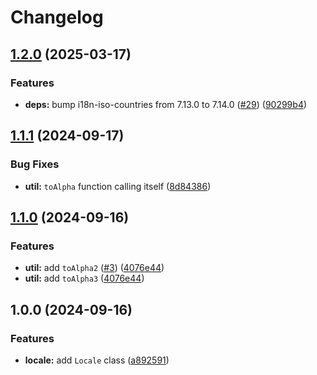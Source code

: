 # Changelog

## [1.2.0](https://github.com/emackie-eddaic/localization/compare/v1.1.1...v1.2.0) (2025-03-17)


### Features

* **deps:** bump i18n-iso-countries from 7.13.0 to 7.14.0 ([#29](https://github.com/emackie-eddaic/localization/issues/29)) ([90299b4](https://github.com/emackie-eddaic/localization/commit/90299b43c4368f4c5e6a77d358da732a05335eb8))

## [1.1.1](https://github.com/emackie-eddaic/localization/compare/v1.1.0...v1.1.1) (2024-09-17)


### Bug Fixes

* **util:** `toAlpha` function calling itself ([8d84386](https://github.com/emackie-eddaic/localization/commit/8d84386b43ca81ee1fd8fa0a7a6acca82e10f652))

## [1.1.0](https://github.com/emackie-eddaic/localization/compare/v1.0.0...v1.1.0) (2024-09-16)


### Features

* **util:** add `toAlpha2` ([#3](https://github.com/emackie-eddaic/localization/issues/3)) ([4076e44](https://github.com/emackie-eddaic/localization/commit/4076e447b456033dec4f35fa11bfbc362b4072af))
* **util:** add `toAlpha3` ([4076e44](https://github.com/emackie-eddaic/localization/commit/4076e447b456033dec4f35fa11bfbc362b4072af))

## 1.0.0 (2024-09-16)


### Features

* **locale:** add `Locale` class ([a892591](https://github.com/emackie-eddaic/localization/commit/a8925918f15f7da83f969827f1dba9f226b375bb))
